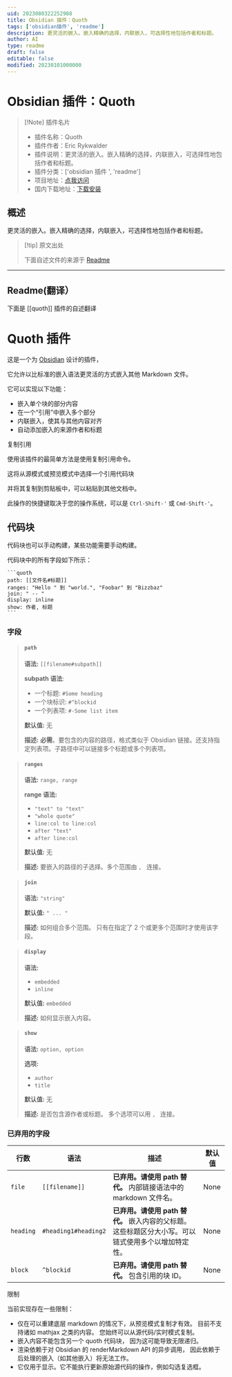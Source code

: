 ```yaml
---
uid: 2023080322252988
title: Obsidian 插件：Quoth
tags: ['obsidian插件', 'readme']
description: 更灵活的嵌入。嵌入精确的选择，内联嵌入，可选择性地包括作者和标题。
author: AI
type: readme
draft: false
editable: false
modified: 20230101000000
---
```


# Obsidian 插件：Quoth

> [!Note] 插件名片
> - 插件名称：Quoth
> - 插件作者：Eric Rykwalder
> - 插件说明：更灵活的嵌入。嵌入精确的选择，内联嵌入，可选择性地包括作者和标题。
> - 插件分类：['obsidian 插件 ', 'readme']
> - 项目地址：[点我访问](https://github.com/erykwalder/quoth)
> - 国内下载地址：[下载安装](https://pkmer.cn/products/plugin/pluginMarket/?quoth)

## 概述

更灵活的嵌入。嵌入精确的选择，内联嵌入，可选择性地包括作者和标题。

> [!tip] 原文出处
>
>下面自述文件的来源于 [Readme](https://ghproxy.net/https://raw.githubusercontent.com/erykwalder/quoth/main/README.md)

---

## Readme(翻译）

下面是 [[quoth]] 插件的自述翻译

# Quoth 插件

这是一个为 [Obsidian](https://obsidian.md) 设计的插件，

它允许以比标准的嵌入语法更灵活的方式嵌入其他 Markdown 文件。

它可以实现以下功能：

- 嵌入单个块的部分内容
- 在一个“引用”中嵌入多个部分
- 内联嵌入，使其与其他内容对齐
- 自动添加嵌入的来源作者和标题

复制引用

使用该插件的最简单方法是使用复制引用命令。

这将从源模式或预览模式中选择一个引用代码块

并将其复制到剪贴板中，可以粘贴到其他文档中。

此操作的快捷键取决于您的操作系统，可以是 `Ctrl-Shift-'` 或 `Cmd-Shift-'`。

## 代码块

代码块也可以手动构建，某些功能需要手动构建。

代码块中的所有字段如下所示：

    ```quoth
    path: [[文件名#标题]]
    ranges: "Hello " 到 "world.", "Foobar" 到 "Bizzbaz"
    join: " -- "
    display: inline
    show: 作者, 标题
    ```

### 字段

> #### `path`
>
> **语法:** `[[filename#subpath]]`
>
> **subpath 语法**:
>
> - 一个标题: `#Some heading`
> - 一个块标识: `#^blockid`
> - 一个列表项: `#-Some list item`
>
> **默认值:** 无
>
> **描述:** **必需**。要包含的内容的路径，格式类似于 Obsidian 链接。还支持指定列表项。子路径中可以链接多个标题或多个列表项。

> #### `ranges`
>
> **语法:** `range, range`
>
> **range 语法:**
>
> - `"text" to "text"`
> - `"whole quote"`
> - `line:col to line:col`
> - `after "text"`
> - `after line:col`
>
> **默认值:** 无
>
> **描述:** 要嵌入的路径的子选择。多个范围由 `, ` 连接。

> #### `join`
>
> **语法:** `"string"`
>
> **默认值:** `" ... "`
>
> **描述:** 如何组合多个范围。
> 只有在指定了 2 个或更多个范围时才使用该字段。

> #### `display`
>
> **语法:**
>
> - `embedded`
> - `inline`
>
> **默认值:** `embedded`
>
> **描述:** 如何显示嵌入内容。

> #### `show`
>
> **语法:** `option, option`
>
> **选项:**
>
> - `author`
> - `title`
>
> **默认值:** 无
>
> **描述:** 是否包含源作者或标题。
> 多个选项可以用 `, ` 连接。

### 已弃用的字段

| 行数      | 语法               | 描述                                                                                                                                   | 默认值 |
| --------- | -------------------- | --------------------------------------------------------------------------------------------------------------------------------------------- | ------- |
| `file`    | `[[filename]]`       | **已弃用。请使用 path 替代。** 内部链接语法中的 markdown 文件名。                                                    | None    |
| `heading` | `#heading1#heading2` | **已弃用。请使用 path 替代。** 嵌入内容的父标题。这些标题区分大小写。可以链式使用多个以增加特定性。 | None    |
| `block`   | `^blockid`           | **已弃用。请使用 path 替代。** 包含引用的块 ID。                                                                          | None    |

限制

当前实现存在一些限制：

- 仅在可以重建底层 markdown 的情况下，从预览模式复制才有效。
  目前不支持诸如 mathjax 之类的内容。
  您始终可以从源代码/实时模式复制。
- 嵌入内容不能包含另一个 quoth 代码块，
  因为这可能导致无限递归。
- 渲染依赖于对 Obsidian 的 renderMarkdown API 的异步调用，
  因此依赖于后处理的嵌入（如其他嵌入）将无法工作。
- 它仅用于显示。它不能执行更新原始源代码的操作，例如勾选复选框。



